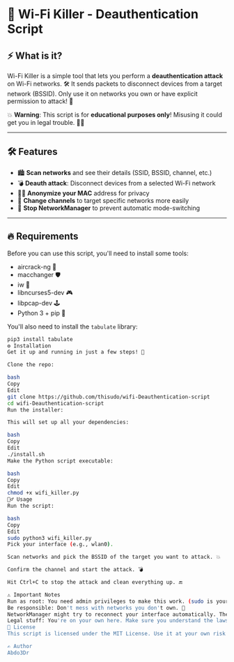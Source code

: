 # 🚀 Wi-Fi Killer - Deauthentication Script

## ⚡ What is it?

Wi-Fi Killer is a simple tool that lets you perform a **deauthentication attack** on Wi-Fi networks. 🛠️ It sends packets to disconnect devices from a target network (BSSID). Only use it on networks you own or have explicit permission to attack! 🚨

💥 **Warning**: This script is for **educational purposes only**! Misusing it could get you in legal trouble. 🏴‍☠️

---

## 🛠️ Features

- 🏙️ **Scan networks** and see their details (SSID, BSSID, channel, etc.)
- 💣 **Deauth attack**: Disconnect devices from a selected Wi-Fi network
- 🕵️‍♂️ **Anonymize your MAC** address for privacy
- 🔄 **Change channels** to target specific networks more easily
- 🚫 **Stop NetworkManager** to prevent automatic mode-switching

---

## 🔥 Requirements

Before you can use this script, you'll need to install some tools:

- aircrack-ng 🔐
- macchanger 🛡️
- iw 📡
- libncurses5-dev 🎮
- libpcap-dev 🕹️
- Python 3 + pip 🐍

You'll also need to install the `tabulate` library:

```bash
pip3 install tabulate
⚙️ Installation
Get it up and running in just a few steps! 🎉

Clone the repo:

bash
Copy
Edit
git clone https://github.com/thisudo/wifi-Deauthentication-script
cd wifi-Deauthentication-script
Run the installer:

This will set up all your dependencies:

bash
Copy
Edit
./install.sh
Make the Python script executable:

bash
Copy
Edit
chmod +x wifi_killer.py
🏃‍♂️ Usage
Run the script:

bash
Copy
Edit
sudo python3 wifi_killer.py
Pick your interface (e.g., wlan0).

Scan networks and pick the BSSID of the target you want to attack. 💥

Confirm the channel and start the attack. 💣

Hit Ctrl+C to stop the attack and clean everything up. 🔚

⚠️ Important Notes
Run as root: You need admin privileges to make this work. (sudo is your friend) 🧑‍💻
Be responsible: Don't mess with networks you don't own. 🚫
NetworkManager might try to reconnect your interface automatically. The script does its best to stop that! ⛔
Legal stuff: You're on your own here. Make sure you understand the laws in your country. 📜
📜 License
This script is licensed under the MIT License. Use it at your own risk! ⚠️

✍️ Author
Abdo3Dr
